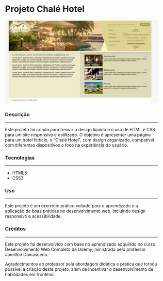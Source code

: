 # Projeto Chalé Hotel

![imagem projeto](imagens/print.PNG)

### Descrição
---
Este projeto foi criado para treinar o design líquido e o uso de HTML e CSS para um site responsivo e estilizado. O objetivo é apresentar uma página para um hotel fictício, o "Chalé Hotel", com design organizado, compatível com diferentes dispositivos e foco na experiência do usuário.

### Tecnologias
---
- HTML5
- CSS3

### Uso
---
Este projeto é um exercício prático voltado para o aprendizado e a aplicação de boas práticas no desenvolvimento web, incluindo design responsivo e acessibilidade.

### Créditos
---
Este projeto foi desenvolvido com base no aprendizado adquirido no curso Desenvolvimento Web Completo da Udemy, ministrado pelo professor Jamilton Damasceno.

Agradecimentos ao professor pela abordagem didática e prática que tornou possível a criação deste projeto, além de incentivar o desenvolvimento de habilidades em frontend.